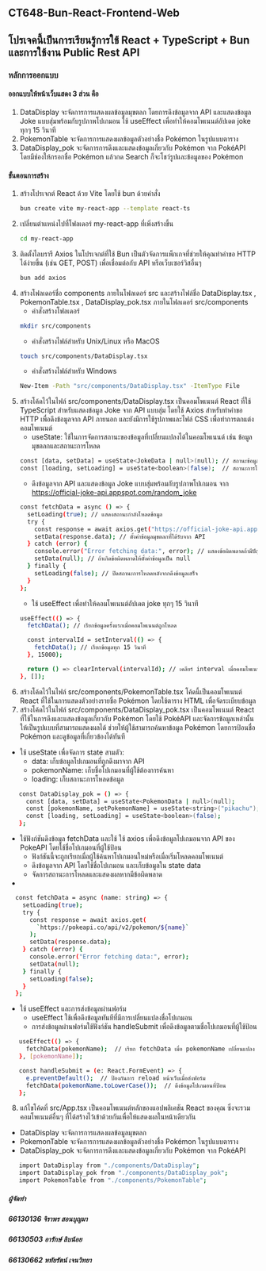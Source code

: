 ## CT648-Bun-React-Frontend-Web
## โปรเจคนี้เป็นการเรียนรู้การใช้ React + TypeScript + Bun และการใช้งาน Public Rest API
### หลักการออกแบบ
#### ออกแบบให้หน้าเว็บแสดง 3 ส่วน คือ
1. DataDisplay จะจัดการการแสดงผลข้อมูลมุขตลก โดยการดึงข้อมูลจาก API และแสดงข้อมูล Joke แบบสุ่มพร้อมกับรูปภาพโปเกมอน ใช้ useEffect เพื่อทำให้คอมโพเนนต์อัปเดต joke ทุกๆ 15 วินาที
2. PokemonTable จะจัดการการแสดงผลข้อมูลตัวอย่างชื่อ Pokémon ในรูปแบบตาราง
3. DataDisplay_pok จะจัดการการดึงและแสดงข้อมูลเกี่ยวกับ Pokémon จาก PokéAPI โดยมีช่องให้กรอกชื่อ Pokémon แล้วกด Search ก็จะโชว์รูปและข้อมูลของ Pokémon

#### ขั้นตอนการสร้าง
1. สร้างโปรเจกต์ React ด้วย Vite โดยใช้ bun ด้วยคำสั่ง
   ```bash
   bun create vite my-react-app --template react-ts
   ```
2. เปลี่ยนตำแหน่งไปที่โฟลเดอร์ my-react-app ที่เพิ่งสร้างขึ้น
   ```bash   
   cd my-react-app
   ```
3. ติดตั้งไลบรารี Axios ในโปรเจกต์ที่ใช้ Bun เป็นตัวจัดการแพ็กเกจที่ช่วยให้คุณทำคำขอ HTTP ได้ง่ายขึ้น (เช่น GET, POST) เพื่อเชื่อมต่อกับ API หรือเว็บเซอร์วิสอื่นๆ
   ```bash   
   bun add axios
   ```
4. สร้างโฟลเดอร์ชื่อ components ภายในโฟลเดอร์ src และสร้างไฟล์ชื่อ DataDisplay.tsx  , PokemonTable.tsx  , DataDisplay_pok.tsx  ภายในโฟลเดอร์ src/components
   - คำสั่งสร้างโฟลเดอร์
   ```bash   
   mkdir src/components
   ```
   - คำสั่งสร้างไฟล์สำหรับ Unix/Linux หรือ MacOS
   ```bash   
   touch src/components/DataDisplay.tsx
   ```
   - คำสั่งสร้างไฟล์สำหรับ Windows
   ```bash   
   New-Item -Path "src/components/DataDisplay.tsx" -ItemType File
   ```
5. สร้างโค้ดไว้ในไฟล์ src/components/DataDisplay.tsx เป็นคอมโพเนนต์ React ที่ใช้ TypeScript สำหรับแสดงข้อมูล Joke จาก API แบบสุ่ม โดยใช้ Axios สำหรับทำคำขอ HTTP เพื่อดึงข้อมูลจาก API ภายนอก และยังมีการใช้รูปภาพและไฟล์ CSS เพื่อทำการตกแต่งคอมโพเนนต์
   - useState: ใช้ในการจัดการสถานะของข้อมูลที่เปลี่ยนแปลงได้ในคอมโพเนนต์ เช่น ข้อมูลมุขตลกและสถานะการโหลด
   ```bash   
   const [data, setData] = useState<JokeData | null>(null); // สถานะข้อมูลมุขตลก
   const [loading, setLoading] = useState<boolean>(false);  // สถานะการโหลด
   ```
   - ดึงข้อมูลจาก API และแสดงข้อมูล Joke แบบสุ่มพร้อมกับรูปภาพโปเกมอน จาก https://official-joke-api.appspot.com/random_joke
   ```bash 
   const fetchData = async () => {
     setLoading(true); // แสดงสถานะกำลังโหลดข้อมูล
     try {
       const response = await axios.get("https://official-joke-api.appspot.com/random_joke");
       setData(response.data); // ตั้งค่าข้อมูลมุขตลกที่ได้รับจาก API
     } catch (error) {
       console.error("Error fetching data:", error); // แสดงข้อผิดพลาดถ้ามีปัญหา
       setData(null); // ถ้าเกิดข้อผิดพลาดให้ตั้งค่าข้อมูลเป็น null
     } finally {
       setLoading(false); // ปิดสถานะการโหลดหลังจากดึงข้อมูลเสร็จ
     }
   };
   ```
   - ใช้ useEffect เพื่อทำให้คอมโพเนนต์อัปเดต joke ทุกๆ 15 วินาที
   ```bash 
   useEffect(() => {
     fetchData(); // เรียกข้อมูลครั้งแรกเมื่อคอมโพเนนต์ถูกโหลด

     const intervalId = setInterval(() => {
       fetchData(); // เรียกข้อมูลทุก 15 วินาที
     }, 15000);

     return () => clearInterval(intervalId); // เคลียร์ interval เมื่อคอมโพเนนต์ถูก unmounted
   }, []);
   ```
6. สร้างโค้ดไว้ในไฟล์ src/components/PokemonTable.tsx โค้ดนี้เป็นคอมโพเนนต์ React ที่ใช้ในการแสดงตัวอย่างรายชื่อ Pokémon โดยใช้ตาราง HTML เพื่อจัดระเบียบข้อมูล
7.	สร้างโค้ดไว้ในไฟล์ src/components/DataDisplay_pok.tsx เป็นคอมโพเนนต์ React ที่ใช้ในการดึงและแสดงข้อมูลเกี่ยวกับ Pokémon โดยใช้ PokéAPI และจัดการข้อมูลเหล่านั้นให้เป็นรูปแบบที่สามารถแสดงผลได้ ช่วยให้ผู้ใช้สามารถค้นหาข้อมูล Pokémon โดยการป้อนชื่อ Pokémon และดูข้อมูลที่เกี่ยวข้องได้ทันที
   - ใช้ useState เพื่อจัดการ state สามตัว:
        - data: เก็บข้อมูลโปเกมอนที่ถูกดึงมาจาก API
        - pokemonName: เก็บชื่อโปเกมอนที่ผู้ใช้ต้องการค้นหา
        - loading: เก็บสถานะการโหลดข้อมูล
   ```bash
      const DataDisplay_pok = () => {
        const [data, setData] = useState<PokemonData | null>(null);
        const [pokemonName, setPokemonName] = useState<string>("pikachu");
        const [loading, setLoading] = useState<boolean>(false);
      };
   ```
   - ใช้ฟังก์ชันดึงข้อมูล fetchData และใช้ ใช้ axios เพื่อดึงข้อมูลโปเกมอนจาก API ของ PokeAPI โดยใช้ชื่อโปเกมอนที่ผู้ใช้ป้อน
        - ฟังก์ชันนี้จะถูกเรียกเมื่อผู้ใช้ค้นหาโปเกมอนใหม่หรือเมื่อเริ่มโหลดคอมโพเนนต์
        - ดึงข้อมูลจาก API โดยใช้ชื่อโปเกมอน และเก็บข้อมูลใน state data
        - จัดการสถานะการโหลดและแสดงผลหากมีข้อผิดพลาด
   - 
   ```bash
     const fetchData = async (name: string) => {
       setLoading(true);
       try {
         const response = await axios.get(
           `https://pokeapi.co/api/v2/pokemon/${name}`
         );
         setData(response.data);
       } catch (error) {
         console.error("Error fetching data:", error);
         setData(null);
       } finally {
         setLoading(false);
       }
     };
   ```
   - ใช้ useEffect และการส่งข้อมูลผ่านฟอร์ม
        - useEffect ใช้เพื่อดึงข้อมูลทันทีที่มีการเปลี่ยนแปลงชื่อโปเกมอน
        - การส่งข้อมูลผ่านฟอร์มใช้ฟังก์ชัน handleSubmit เพื่อดึงข้อมูลตามชื่อโปเกมอนที่ผู้ใช้ป้อน
   ```bash
      useEffect(() => {
        fetchData(pokemonName);  // เรียก fetchData เมื่อ pokemonName เปลี่ยนแปลง
      }, [pokemonName]);

      const handleSubmit = (e: React.FormEvent) => {
        e.preventDefault();  // ป้องกันการ reload หน้าเว็บเมื่อส่งฟอร์ม
        fetchData(pokemonName.toLowerCase());  // ดึงข้อมูลโปเกมอนที่ป้อน
      };
   ```
8.	แก้ไขโค้ดที่ src/App.tsx เป็นคอมโพเนนต์หลักของแอปพลิเคชัน React ของคุณ ซึ่งจะรวมคอมโพเนนต์อื่นๆ ที่ได้สร้างไว้เข้าด้วยกันเพื่อให้แสดงผลในหน้าเดียวกัน
   - DataDisplay จะจัดการการแสดงผลข้อมูลมุขตลก
   - PokemonTable จะจัดการการแสดงผลข้อมูลตัวอย่างชื่อ Pokémon ในรูปแบบตาราง
   - DataDisplay_pok จะจัดการการดึงและแสดงข้อมูลเกี่ยวกับ Pokémon จาก PokéAPI
   ```bash
      import DataDisplay from "./components/DataDisplay";
      import DataDisplay_pok from "./components/DataDisplay_pok";
      import PokemonTable from "./components/PokemonTable";
   ```

##### ผู้จัดทำ
##### 66130136	จิราพร สอนบุญมา
##### 66130503	อารักษ์ ลิบน้อย
##### 66130662	หทัยรัตน์ เจนวิทยา

   
